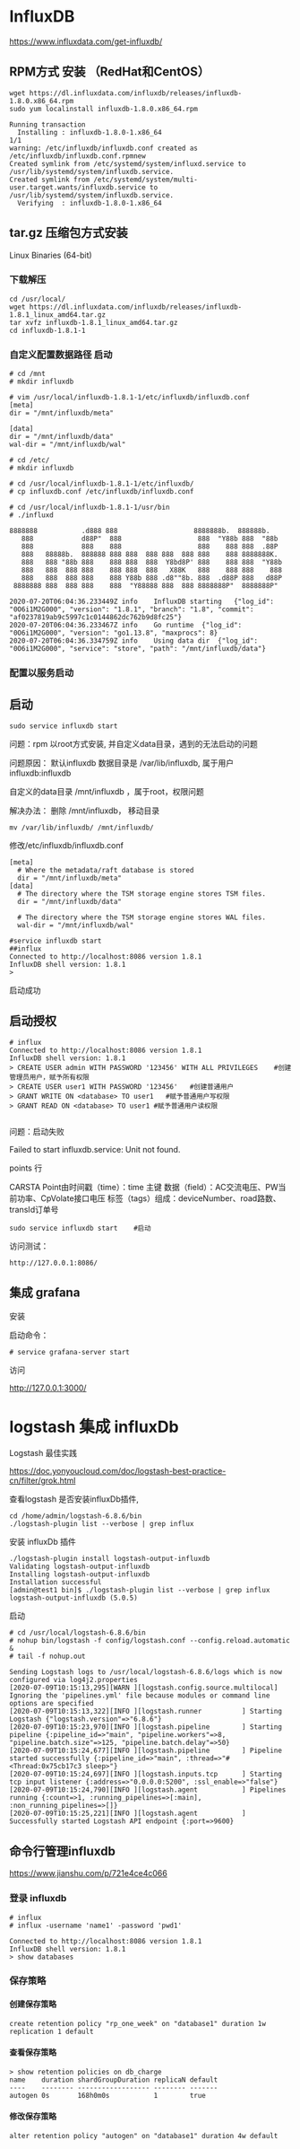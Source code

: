 # InfluxDB

https://www.influxdata.com/get-influxdb/

##  RPM方式 安装 （RedHat和CentOS）

```shell
wget https://dl.influxdata.com/influxdb/releases/influxdb-1.8.0.x86_64.rpm
sudo yum localinstall influxdb-1.8.0.x86_64.rpm

Running transaction
  Installing : influxdb-1.8.0-1.x86_64                                                                                                       1/1 
warning: /etc/influxdb/influxdb.conf created as /etc/influxdb/influxdb.conf.rpmnew
Created symlink from /etc/systemd/system/influxd.service to /usr/lib/systemd/system/influxdb.service.
Created symlink from /etc/systemd/system/multi-user.target.wants/influxdb.service to /usr/lib/systemd/system/influxdb.service.
  Verifying  : influxdb-1.8.0-1.x86_64     

```



## tar.gz 压缩包方式安装

Linux Binaries (64-bit)

### 下载解压

```
cd /usr/local/
wget https://dl.influxdata.com/influxdb/releases/influxdb-1.8.1_linux_amd64.tar.gz
tar xvfz influxdb-1.8.1_linux_amd64.tar.gz
cd influxdb-1.8.1-1

```

### 自定义配置数据路径 启动

```
# cd /mnt 
# mkdir influxdb

# vim /usr/local/influxdb-1.8.1-1/etc/influxdb/influxdb.conf
[meta]
dir = "/mnt/influxdb/meta"

[data]
dir = "/mnt/influxdb/data"
wal-dir = "/mnt/influxdb/wal"

# cd /etc/
# mkdir influxdb

# cd /usr/local/influxdb-1.8.1-1/etc/influxdb/
# cp influxdb.conf /etc/influxdb/influxdb.conf

# cd /usr/local/influxdb-1.8.1-1/usr/bin
# ./influxd

8888888           .d888 888                   8888888b.  888888b.
   888            d88P"  888                   888  "Y88b 888  "88b
   888            888    888                   888    888 888  .88P
   888   88888b.  888888 888 888  888 888  888 888    888 8888888K.
   888   888 "88b 888    888 888  888  Y8bd8P' 888    888 888  "Y88b
   888   888  888 888    888 888  888   X88K   888    888 888    888
   888   888  888 888    888 Y88b 888 .d8""8b. 888  .d88P 888   d88P
 8888888 888  888 888    888  "Y88888 888  888 8888888P"  8888888P"

2020-07-20T06:04:36.233449Z	info	InfluxDB starting	{"log_id": "0O6i1M2G000", "version": "1.8.1", "branch": "1.8", "commit": "af0237819ab9c5997c1c0144862dc762b9d8fc25"}
2020-07-20T06:04:36.233467Z	info	Go runtime	{"log_id": "0O6i1M2G000", "version": "go1.13.8", "maxprocs": 8}
2020-07-20T06:04:36.334759Z	info	Using data dir	{"log_id": "0O6i1M2G000", "service": "store", "path": "/mnt/influxdb/data"}

```


### 配置以服务启动

## 启动

```shell
sudo service influxdb start
```

问题：rpm  以root方式安装, 并自定义data目录，遇到的无法启动的问题

问题原因： 
默认influxdb 数据目录是 /var/lib/influxdb, 属于用户influxdb:influxdb

自定义的data目录 /mnt/influxdb ，属于root，权限问题

解决办法：
删除 /mnt/influxdb， 移动目录

```
mv /var/lib/influxdb/ /mnt/influxdb/
```

修改/etc/influxdb/influxdb.conf
```
[meta]
  # Where the metadata/raft database is stored
  dir = "/mnt/influxdb/meta"
[data]
  # The directory where the TSM storage engine stores TSM files.
  dir = "/mnt/influxdb/data"

  # The directory where the TSM storage engine stores WAL files.
  wal-dir = "/mnt/influxdb/wal"

```

```
#service influxdb start
##influx
Connected to http://localhost:8086 version 1.8.1
InfluxDB shell version: 1.8.1
> 
```
启动成功


## 启动授权

```
# influx
Connected to http://localhost:8086 version 1.8.1
InfluxDB shell version: 1.8.1
> CREATE USER admin WITH PASSWORD '123456' WITH ALL PRIVILEGES    #创建管理员用户，赋予所有权限
> CREATE USER user1 WITH PASSWORD '123456'   #创建普通用户
> GRANT WRITE ON <database> TO user1   #赋予普通用户写权限
> GRANT READ ON <database> TO user1 #赋予普通用户读权限


```






问题：启动失败

Failed to start influxdb.service: Unit not found.

points
行

CARSTA
Point由时间戳（time）：time 主键
数据（field）：AC交流电压、PW当前功率、CpVolate接口电压
标签（tags）组成：deviceNumber、road路数、transId订单号



```shell
sudo service influxdb start    #启动

```

访问测试：

```
http://127.0.0.1:8086/

```

## 集成 grafana

安装 

启动命令：

```
# service grafana-server start
```

访问

http://127.0.0.1:3000/






# logstash 集成 influxDb

Logstash 最佳实践

https://doc.yonyoucloud.com/doc/logstash-best-practice-cn/filter/grok.html




查看logstash 是否安装influxDb插件, 

```
cd /home/admin/logstash-6.8.6/bin
./logstash-plugin list --verbose | grep influx
```

安装 influxDb 插件

```
./logstash-plugin install logstash-output-influxdb
Validating logstash-output-influxdb
Installing logstash-output-influxdb
Installation successful
[admin@test1 bin]$ ./logstash-plugin list --verbose | grep influx
logstash-output-influxdb (5.0.5)
```

启动
```
# cd /usr/local/logstash-6.8.6/bin
# nohup bin/logstash -f config/logstash.conf --config.reload.automatic &
# tail -f nohup.out

Sending Logstash logs to /usr/local/logstash-6.8.6/logs which is now configured via log4j2.properties
[2020-07-09T10:15:13,295][WARN ][logstash.config.source.multilocal] Ignoring the 'pipelines.yml' file because modules or command line options are specified
[2020-07-09T10:15:13,322][INFO ][logstash.runner          ] Starting Logstash {"logstash.version"=>"6.8.6"}
[2020-07-09T10:15:23,970][INFO ][logstash.pipeline        ] Starting pipeline {:pipeline_id=>"main", "pipeline.workers"=>8, "pipeline.batch.size"=>125, "pipeline.batch.delay"=>50}
[2020-07-09T10:15:24,677][INFO ][logstash.pipeline        ] Pipeline started successfully {:pipeline_id=>"main", :thread=>"#<Thread:0x75cb17c3 sleep>"}
[2020-07-09T10:15:24,697][INFO ][logstash.inputs.tcp      ] Starting tcp input listener {:address=>"0.0.0.0:5200", :ssl_enable=>"false"}
[2020-07-09T10:15:24,790][INFO ][logstash.agent           ] Pipelines running {:count=>1, :running_pipelines=>[:main], :non_running_pipelines=>[]}
[2020-07-09T10:15:25,221][INFO ][logstash.agent           ] Successfully started Logstash API endpoint {:port=>9600}

```

## 命令行管理influxdb

https://www.jianshu.com/p/721e4ce4c066

### 登录 influxdb

```shell
# influx
# influx -username 'name1' -password 'pwd1'

Connected to http://localhost:8086 version 1.8.1
InfluxDB shell version: 1.8.1
> show databases
```

### 保存策略

#### 创建保存策略

```shell
create retention policy "rp_one_week" on "database1" duration 1w replication 1 default
```

#### 查看保存策略

```shell
> show retention policies on db_charge
name    duration shardGroupDuration replicaN default
----    -------- ------------------ -------- -------
autogen 0s       168h0m0s           1        true

```

#### 修改保存策略

```shell
alter retention policy "autogen" on "database1" duration 4w default
```


